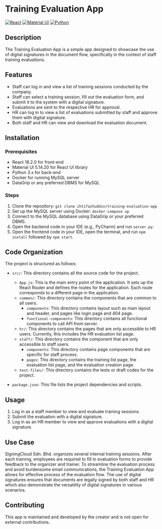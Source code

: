 # Training Evaluation App

[![React](https://img.shields.io/badge/React-18.2.0-blue.svg)](https://reactjs.org/)
[![Material UI](https://img.shields.io/badge/Material%20UI-5.14.20-blueviolet.svg)](https://mui.com/)
[![Python](https://img.shields.io/badge/Python-3.x-green.svg)](https://www.python.org/)

## Description

The Training Evaluation App is a simple app designed to showcase the use of digital signatures in the document flow, specifically in the context of staff training evaluations.

## Features

- Staff can log in and view a list of training sessions conducted by the company.
- Staff can select a training session, fill out the evaluation form, and submit it to the system with a digital signature.
- Evaluations are sent to the respective HR for approval.
- HR can log in to view a list of evaluations submitted by staff and approve them with digital signature.
- Both staff and HR can view and download the evaluation document.

## Installation

### Prerequisites

- React 18.2.0 for front-end
- Material UI 5.14.20 for React UI library
- Python 3.x for back-end
- Docker for running MySQL server
- DataGrip or any preferred DBMS for MySQL

### Steps

1. Clone the repository: `git clone ihtifazhuddin/training-evaluation-app`
2. Set up the MySQL server using Docker: `docker-compose up`
3. Connect to the MySQL database using DataGrip or your preferred DBMS.
4. Open the backend code in your IDE (e.g., PyCharm) and run `server.py`.
5. Open the frontend code in your IDE, open the terminal, and run `npm install` followed by `npm start`.

## Code Organization

The project is structured as follows:

- `src/`: This directory contains all the source code for the project.

  - `App.js`: This is the main entry point of the application. It sets up the React Router and defines the routes for the application. Each route corresponds to a different page in the application.
  - `common/`: This directory contains the components that are common to all users.
    - `components`: This directory contains layout such as main layout and header, and pages like login page and 404 page.
    - `functional-components`: This directory contains all functional components to call API from server.
  - `hr/`: This directory contains the pages that are only accessible to HR users. Currently, this includes the HR evaluation list page.
  - `staff/`: This directory contains the component that are only accessible to staff users.
    - `components`: This directory contains page components that are specific for staff process.
    - `pages`: This directory contains the training list page, the evaluation list page, and the evaluation creation page.
  - `test-files/`: This directory contains the tests or draft codes for the project.

- `package.json`: This file lists the project dependencies and scripts.

## Usage

1. Log in as a staff member to view and evaluate training sessions.
2. Submit the evaluation with a digital signature.
3. Log in as an HR member to view and approve evaluations with a digital signature.

## Use Case

SigningCloud Sdn. Bhd. organizes several internal training sessions. After each training, employees are required to fill in evaluation forms to provide feedback to the organizer and trainer. To streamline the evaluation process and avoid burdensome email communications, the Training Evaluation App allows for effective process of the evaluation flow. The use of digital signatures ensures that documents are legally signed by both staff and HR which also demonstrate the versatility of digital signatures in various scenarios.

## Contributing

This app is maintained and developed by the creator and is not open for external contributions.
